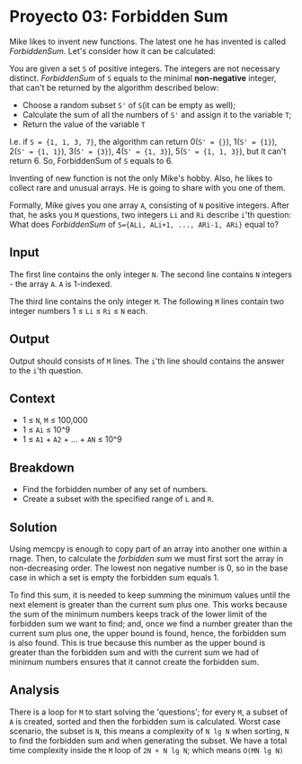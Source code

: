 # Proyecto 03: Forbidden Sum

Mike likes to invent new functions. The latest one he has invented is called *ForbiddenSum*. Let's consider how it can be calculated:

You are given a set `S` of positive integers. The integers are not necessary distinct. *ForbiddenSum* of `S` equals to the minimal **non-negative** integer, that can't be returned by the algorithm described below:

* Choose a random subset `S'` of `S`(it can be empty as well);
* Calculate the sum of all the numbers of `S'` and assign it to the variable `T`;
* Return the value of the variable `T`

I.e. if `S = {1, 1, 3, 7}`, the algorithm can return 0(`S' = {}`), 1(`S' = {1}`), 2(`S' = {1, 1}`), 3(`S' = {3}`), 4(`S' = {1, 3}`), 5(`S' = {1, 1, 3}`), but it can't return 6. So, ForbiddenSum of `S` equals to 6.

Inventing of new function is not the only Mike's hobby. Also, he likes to collect rare and unusual arrays. He is going to share with you one of them.

Formally, Mike gives you one array `A`, consisting of `N` positive integers. After that, he asks you `M` questions, two integers `Li` and `Ri` describe `i`'th question: What does *ForbiddenSum* of `S={ALi, ALi+1, ..., ARi-1, ARi}` equal to?

## Input

The first line contains the only integer `N`. The second line contains `N` integers - the array `A`. `A` is 1-indexed.

The third line contains the only integer `M`. The following `M` lines contain two integer numbers 1 ≤ `Li` ≤ `Ri` ≤ `N` each.

## Output

Output should consists of `M` lines. The `i`'th line should contains the answer to the `i`'th question.

## Context

* 1 ≤ `N`, `M` ≤ 100,000
* 1 ≤ `Ai` ≤ 10^9
* 1 ≤ `A1` + `A2` + ... + `AN` ≤ 10^9

## Breakdown

* Find the forbidden number of any set of numbers.
* Create a subset with the specified range of `L` and `R`.

## Solution

Using memcpy is enough to copy part of an array into another one within a rnage. Then, to calculate the *forbidden sum* we must first sort the array in non-decreasing order. The lowest non negative number is 0, so in the base case in which a set is empty the forbidden sum equals 1. 

To find this sum, it is needed to keep summing the minimum values until the next element is greater than the current sum plus one. This works because the sum of the minimum numbers keeps track of the lower limit of the forbidden sum we want to find; and, once we find a number greater than the current sum plus one, the upper bound is found, hence, the forbidden sum is also found. This is true because this number as the upper bound is greater than the forbidden sum and with the current sum we had of minimum numbers ensures that it cannot create the forbidden sum.

## Analysis

There is a loop for `M` to start solving the 'questions'; for every `M`, a subset of `A` is created, sorted and then the forbidden sum is calculated. Worst case scenario, the subset is `N`, this means a complexity of `N lg N` when sorting, `N` to find the forbidden sum and when generating the subset. We have a total time complexity inside the `M` loop of `2N + N lg N`; which means `O(MN lg N)`